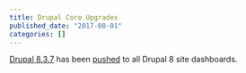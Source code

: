 ```yaml
---
title: Drupal Core Upgrades
published_date: "2017-08-01"
categories: []
---
```

[Drupal 8.3.7](https://www.drupal.org/project/drupal/releases/8.3.7) has been [pushed](https://github.com/pantheon-systems/drops-8/pull/193) to all Drupal 8 site dashboards.
